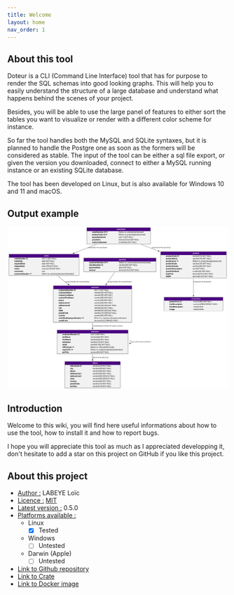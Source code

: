 ```yaml
---
title: Welcome
layout: home
nav_order: 1
---
```


## About this tool

Doteur is a CLI (Command Line Interface) tool that has for purpose to render the SQL schemas into good looking graphs. This will help you to easily understand the structure of a large database and understand what happens behind the scenes of your project.


Besides, you will be able to use the large panel of features to either sort the tables you want to visualize or render with a different color scheme for instance.

So far the tool handles both the MySQL and SQLite syntaxes, but it is planned to handle the Postgre one as soon as the formers will be considered as stable. The input of the tool can be either a sql file export, or given the version you downloaded, connect to either a MySQL running instance or an existing SQLite database. 

The tool has been developed on Linux, but is also available for Windows 10 and 11 and macOS.

## Output example

![/assets/sample.svg](assets/sample.svg)

## Introduction

Welcome to this wiki, you will find here useful informations about how to use the tool, how to install it and how to report bugs.

I hope you will appreciate this tool as much as I appreciated developping it, don't hesitate to add a star on this project on GitHub if you like this project.

## About this project

- <u>Author :</u> LABEYE Loïc
- <u>Licence :</u> [MIT](license)
- <u>Latest version :</u> 0.5.0
- <u>Platforms available :</u>
	- Linux
		- [X] Tested
	- Windows
		- [ ] Untested
	- Darwin (Apple)
		- [ ] Untested
- <a href="https://github.com/nag763/doteur">Link to Github repository</a>
- <a href="https://crates.io/crates/doteur">Link to Crate</a>
- <a href="https://hub.docker.com/r/nag763/doteur">Link to Docker image</a>
